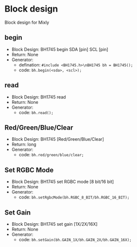 # Block design

Block design for Mixly

## begin

- Block Design: BH1745 begin SDA [pin] SCL [pin]
- Return: None
- Generator:
  - defination: `#include <BH1745.h>\nBH1745 bh = BH1745();`
  - code: `bh.begin(<sda>, <scl>);`

## read

- Block Design: BH1745 read
- Return: None
- Generator:
  - code: `bh.read();`

## Red/Green/Blue/Clear

- Block Design: BH1745 [Red/Green/Blue/Clear]
- Return: long
- Generator:
  - code: `bh.red/green/blue/clear;`

## Set RGBC Mode

- Block Design: BH1745 set RGBC mode [8 bit/16 bit]
- Return: None
- Generator:
  - code: `bh.setRgbcMode(bh.RGBC_8_BIT/bh.RGBC_16_BIT);`

## Set Gain

- Block Design: BH1745 set gain [1X/2X/16X]
- Return: None
- Generator:
  - code: `bh.setGain(bh.GAIN_1X/bh.GAIN_2X/bh.GAIN_16X);`
